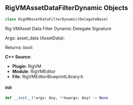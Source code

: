 ## RigVMAssetDataFilterDynamic Objects

```python
class RigVMAssetDataFilterDynamic(DelegateBase)
```

Rig VMAsset Data Filter Dynamic  Delegate Signature

Args:
    asset_data (AssetData): 

Returns:
    bool:

**C++ Source:**

- **Plugin**: RigVM
- **Module**: RigVMEditor
- **File**: RigVMEditorBlueprintLibrary.h

<a id="unreal.RigVMAssetDataFilterDynamic.__init__"></a>

#### __init__

```python
def __init__(*args: Any, **kwargs: Any) -> None
```

<a id="unreal.RigVMBlueprintFilterDynamic"></a>